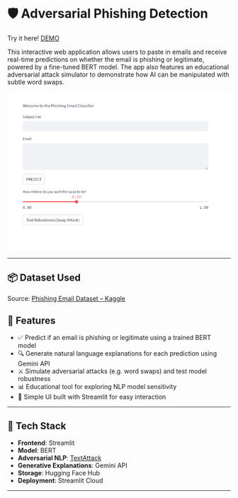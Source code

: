 # 🛡️ Adversarial Phishing Detection


Try it here! [DEMO](https://adversarial-phish-detection.streamlit.app/)

This interactive web application allows users to paste in emails and receive real-time predictions on whether the email is phishing or legitimate, powered by a fine-tuned BERT model. The app also features an educational adversarial attack simulator to demonstrate how AI can be manipulated with subtle word swaps.

![UI Streamlit](img/detection.png)

---
## 📦 Dataset Used

Source: [Phishing Email Dataset – Kaggle](https://www.kaggle.com/datasets/naserabdullahalam/phishing-email-dataset)


## 🚀 Features

- ✅ Predict if an email is phishing or legitimate using a trained BERT model
- 🔍 Generate natural language explanations for each prediction using Gemini API
- ⚔️ Simulate adversarial attacks (e.g. word swaps) and test model robustness
- 📊 Educational tool for exploring NLP model sensitivity
- 🧠 Simple UI built with Streamlit for easy interaction

---

## 🧰 Tech Stack

- **Frontend**: Streamlit  
- **Model**: BERT
- **Adversarial NLP**: [TextAttack](https://github.com/QData/TextAttack) 
- **Generative Explanations**: Gemini API  
- **Storage**: Hugging Face Hub 
- **Deployment**: Streamlit Cloud  

---
